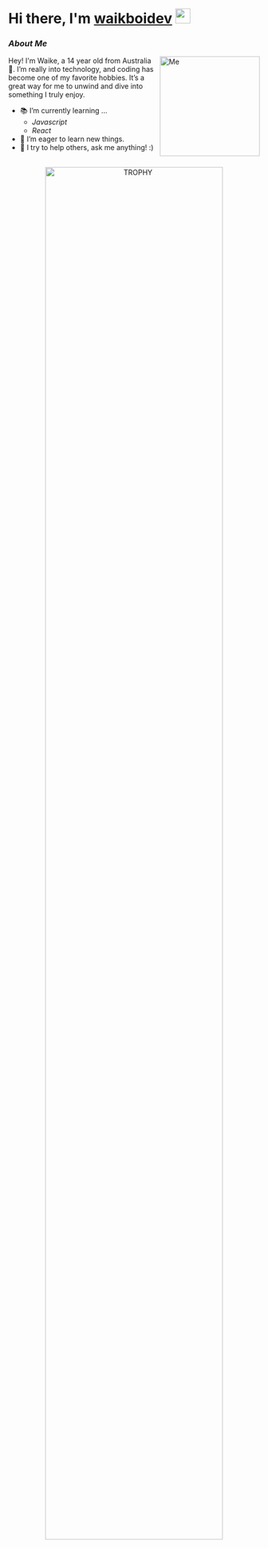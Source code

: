 <h1><b>Hi there, I'm </b><a href="https://github.com/waikboidev">waikboidev</a> <img src="https://media.giphy.com/media/hvRJCLFzcasrR4ia7z/giphy.gif" width="30"></h1>

### *About Me*

<img align="right" width=200px alt="Me" src="https://r2.e-z.host/0287614e-a652-4c6c-a025-5b561f7e06b6/70r8lt3t.png"/>

Hey! I'm Waike, a 14 year old from Australia 🦘. I’m really into technology, and coding has become one of my favorite hobbies. It’s a great way for me to unwind and dive into something I truly enjoy.
- 📚 I’m currently learning ...
  - *Javascript*
  - *React*
- 🚀 I’m eager to learn new things.
- 🍎 I try to help others, ask me anything! :)
<br>

<!-- Profile Trophies -->
<div align="center">
    <a href="https://github.com/ryo-ma/github-profile-trophy">
        <img src="https://github-profile-trophy.vercel.app/?username=waikboidev&theme=dark_lover&row=1&column=7&margin-h=15&margin-w=5&no-bg=true" alt="TROPHY" width="84%" />
    </a>
</div>     

